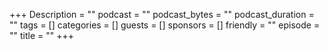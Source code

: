 +++
Description = ""
podcast = ""
podcast_bytes = ""
podcast_duration = ""
tags = []
categories = []
guests = []
sponsors = []
friendly = ""
episode = ""
title = ""
+++

